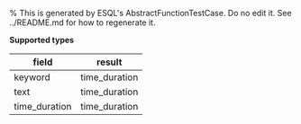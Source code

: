 % This is generated by ESQL's AbstractFunctionTestCase. Do no edit it. See ../README.md for how to regenerate it.

**Supported types**

| field | result |
| --- | --- |
| keyword | time_duration |
| text | time_duration |
| time_duration | time_duration |

